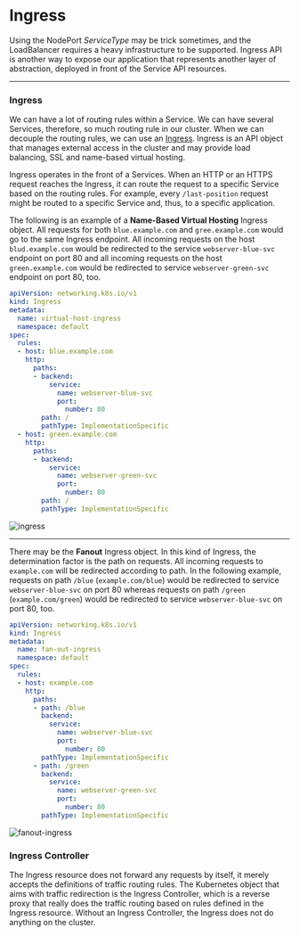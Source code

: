 # Ingress

Using the NodePort *ServiceType* may be trick sometimes, and the LoadBalancer requires a heavy infrastructure to be supported. Ingress API is another way to expose our application that represents another layer of abstraction, deployed in front of the Service API resources.

---

### Ingress

We can have a lot of routing rules within a Service. We can have several Services, therefore, so much routing rule in our cluster. When we can decouple the routing rules, we can use an [Ingress](https://kubernetes.io/docs/concepts/services-networking/ingress/). Ingress is an API object that manages external access in the cluster and may provide load balancing, SSL and name-based virtual hosting.

Ingress operates in the front of a Services. When an HTTP or an HTTPS request reaches the Ingress, it can route the request to a specific Service based on the routing rules. For example, every `/last-position` request might be routed to a specific Service and, thus, to a specific application.

The following is an example of a **Name-Based Virtual Hosting** Ingress object. All requests for both `blue.example.com` and `gree.example.com` would go to the same Ingress endpoint. All incoming requests on the host `blud.example.com` would be redirected to the service `webserver-blue-svc` endpoint on port 80 and all incoming requests on the host `green.example.com` would be redirected to service `webserver-green-svc` endpoint on port 80, too.

```yaml
apiVersion: networking.k8s.io/v1 
kind: Ingress
metadata:
  name: virtual-host-ingress
  namespace: default
spec:
  rules:
  - host: blue.example.com
    http:
      paths:
      - backend:
          service:
            name: webserver-blue-svc
            port:
              number: 80
        path: /
        pathType: ImplementationSpecific
  - host: green.example.com
    http:
      paths:
      - backend:
          service:
            name: webserver-green-svc
            port:
              number: 80
        path: /
        pathType: ImplementationSpecific
```



![ingress](https://courses.edx.org/assets/courseware/v1/15999c8685f44d6fe3a9f8f9e15b1d66/asset-v1:LinuxFoundationX+LFS158x+3T2020+type@asset+block/ingress-nbvh.png)

---

There may be the **Fanout** Ingress object. In this kind of Ingress, the determination factor is the path on requests. All incoming requests to `example.com` will be redirected according to path. In the following example, requests on path `/blue` (`example.com/blue`) would be redirected to service `webserver-blue-svc` on port 80 whereas requests on path `/green` (`example.com/green`) would be redirected to service `webserver-blue-svc` on port 80, too.

```yaml
apiVersion: networking.k8s.io/v1
kind: Ingress
metadata:
  name: fan-out-ingress
  namespace: default
spec:
  rules:
  - host: example.com
    http:
      paths:
      - path: /blue
        backend:
          service:
            name: webserver-blue-svc
            port:
              number: 80
        pathType: ImplementationSpecific
      - path: /green
        backend:
          service:
            name: webserver-green-svc
            port:
              number: 80
        pathType: ImplementationSpecific
```

![fanout-ingress](https://courses.edx.org/assets/courseware/v1/f92ffefe5a16b804d584804b44017796/asset-v1:LinuxFoundationX+LFS158x+3T2020+type@asset+block/ingress-fanout.png)

### Ingress Controller

The Ingress resource does not forward any requests by itself, it merely accepts the definitions of traffic routing rules. The Kubernetes object that aims with traffic redirection is the Ingress Controller, which is a reverse proxy that really does the traffic routing based on rules defined in the Ingress resource. Without an Ingress Controller, the Ingress does not do anything on the cluster.